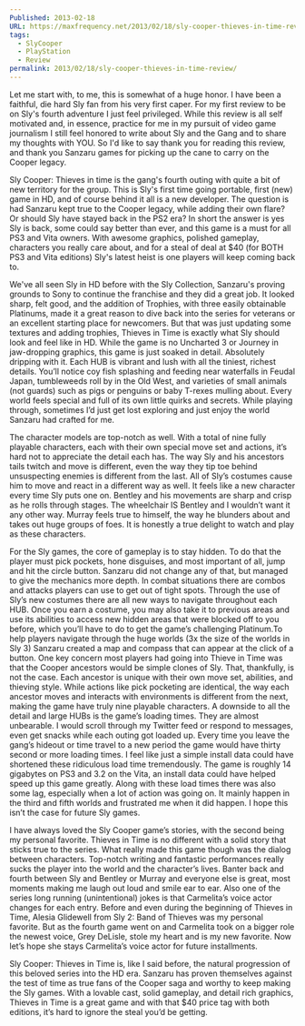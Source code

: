 ```yaml
---
Published: 2013-02-18
URL: https://maxfrequency.net/2013/02/18/sly-cooper-thieves-in-time-review/
tags:
  - SlyCooper
  - PlayStation
  - Review
permalink: 2013/02/18/sly-cooper-thieves-in-time-review/
---
```

Let me start with, to me, this is somewhat of a huge honor. I have been a faithful, die hard Sly fan from his very first caper. For my first review to be on Sly's fourth adventure I just feel privileged. While this review is all self motivated and, in essence, practice for me in my pursuit of video game journalism I still feel honored to write about Sly and the Gang and to share my thoughts with YOU. So I'd like to say thank you for reading this review, and thank you Sanzaru games for picking up the cane to carry on the Cooper legacy.

Sly Cooper: Thieves in time is the gang's fourth outing with quite a bit of new territory for the group. This is Sly's first time going portable, first (new) game in HD, and of course behind it all is a new developer. The question is had Sanzaru kept true to the Cooper legacy, while adding their own flare? Or should Sly have stayed back in the PS2 era? In short the answer is yes Sly is back, some could say better than ever, and this game is a must for all PS3 and Vita owners. With awesome graphics, polished gameplay, characters you really care about, and for a steal of deal at $40 (for BOTH PS3 and Vita editions) Sly's latest heist is one players will keep coming back to.

We've all seen Sly in HD before with the Sly Collection, Sanzaru's proving grounds to Sony to continue the franchise and they did a great job. It looked sharp, felt good, and the addition of Trophies, with three easily obtainable Platinums, made it a great reason to dive back into the series for veterans or an excellent starting place for newcomers. But that was just updating some textures and adding trophies, Thieves in Time is exactly what Sly should look and feel like in HD. While the game is no Uncharted 3 or Journey in jaw-dropping graphics, this game is just soaked in detail. Absolutely dripping with it. Each HUB is vibrant and lush with all the tiniest, richest details. You’ll notice coy fish splashing and feeding near waterfalls in Feudal Japan, tumbleweeds roll by in the Old West, and varieties of small animals (not guards) such as pigs or penguins or baby T-rexes mulling about. Every world feels special and full of its own little quirks and secrets. While playing through, sometimes I’d just get lost exploring and just enjoy the world Sanzaru had crafted for me.

The character models are top-notch as well. With a total of nine fully playable characters, each with their own special move set and actions, it’s hard not to appreciate the detail each has. The way Sly and his ancestors tails twitch and move is different, even the way they tip toe behind unsuspecting enemies is different from the last. All of Sly’s costumes cause him to move and react in a different way as well. It feels like a new character every time Sly puts one on. Bentley and his movements are sharp and crisp as he rolls through stages. The wheelchair IS Bentley and I wouldn’t want it any other way. Murray feels true to himself, the way he blunders about and takes out huge groups of foes. It is honestly a true delight to watch and play as these characters.

For the Sly games, the core of gameplay is to stay hidden. To do that the player must pick pockets, hone disguises, and most important of all, jump and hit the circle button. Sanzaru did not change any of that, but managed to give the mechanics more depth. In combat situations there are combos and attacks players can use to get out of tight spots. Through the use of Sly’s new costumes there are all new ways to navigate throughout each HUB. Once you earn a costume, you may also take it to previous areas and use its abilities to access new hidden areas that were blocked off to you before, which you’ll have to do to get the game’s challenging Platinum.To help players navigate through the huge worlds (3x the size of the worlds in Sly 3) Sanzaru created a map and compass that can appear at the click of a button. One key concern most players had going into Thieve in Time was that the Cooper ancestors would be simple clones of Sly. That, thankfully, is not the case. Each ancestor is unique with their own move set, abilities, and thieving style. While actions like pick pocketing are identical, the way each ancestor moves and interacts with environments is different from the next, making the game have truly nine playable characters. A downside to all the detail and large HUBs is the game’s loading times. They are almost unbearable. I would scroll through my Twitter feed or respond to messages, even get snacks while each outing got loaded up. Every time you leave the gang’s hideout or time travel to a new period the game would have thirty second or more loading times. I feel like just a simple install data could have shortened these ridiculous load time tremendously. The game is roughly 14 gigabytes on PS3 and 3.2 on the Vita, an install data could have helped speed up this game greatly. Along with these load times there was also some lag, especially when a lot of action was going on. It mainly happen in the third and fifth worlds and frustrated me when it did happen. I hope this isn’t the case for future Sly games.

I have always loved the Sly Cooper game’s stories, with the second being my personal favorite. Thieves in Time is no different with a solid story that sticks true to the series. What really made this game though was the dialog between characters. Top-notch writing and fantastic performances really sucks the player into the world and the character’s lives. Banter back and fourth between Sly and Bentley or Murray and everyone else is great, most moments making me laugh out loud and smile ear to ear. Also one of the series long running (unintentional) jokes is that Carmelita’s voice actor changes for each entry. Before and even during the beginning of Thieves in Time, Alesia Glidewell from Sly 2: Band of Thieves was my personal favorite. But as the fourth game went on and Carmelita took on a bigger role the newest voice, Grey DeLisle, stole my heart and is my new favorite. Now let’s hope she stays Carmelita’s voice actor for future installments.

Sly Cooper: Thieves in Time is, like I said before, the natural progression of this beloved series into the HD era. Sanzaru has proven themselves against the test of time as true fans of the Cooper saga and worthy to keep making the Sly games. With a lovable cast, solid gameplay, and detail rich graphics, Thieves in Time is a great game and with that $40 price tag with both editions, it’s hard to ignore the steal you’d be getting.